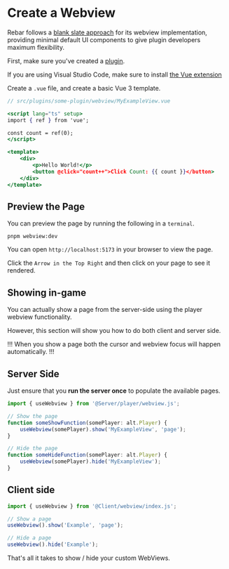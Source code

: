 # Create a Webview

Rebar follows a [blank slate approach](./blank-slate-approach.md) for its webview implementation, providing minimal default UI components to give plugin developers maximum flexibility.

First, make sure you've created a [plugin](../plugins/structure.md).

If you are using Visual Studio Code, make sure to install [the Vue extension](https://marketplace.visualstudio.com/items?itemName=Vue.volar)

Create a `.vue` file, and create a basic Vue 3 template.

```jsx
// src/plugins/some-plugin/webview/MyExampleView.vue

<script lang="ts" setup>
import { ref } from 'vue';

const count = ref(0);
</script>

<template>
    <div>
        <p>Hello World!</p>
        <button @click="count++">Click Count: {{ count }}</button>
    </div>
</template>
```

## Preview the Page

You can preview the page by running the following in a `terminal`.

```
pnpm webview:dev
```

You can open `http://localhost:5173` in your browser to view the page.

Click the `Arrow in the Top Right` and then click on your page to see it rendered.

## Showing in-game

You can actually show a page from the server-side using the player webview functionality.

However, this section will show you how to do both client and server side.

!!!
When you show a page both the cursor and webview focus will happen automatically.
!!!

## Server Side

Just ensure that you **run the server once** to populate the available pages.

```ts
import { useWebview } from '@Server/player/webview.js';

// Show the page
function someShowFunction(somePlayer: alt.Player) {
    useWebview(somePlayer).show('MyExampleView', 'page');
}

// Hide the page
function someHideFunction(somePlayer: alt.Player) {
    useWebview(somePlayer).hide('MyExampleView');
}
```

## Client side

```ts
import { useWebview } from '@Client/webview/index.js';

// Show a page
useWebview().show('Example', 'page');

// Hide a page
useWebview().hide('Example');
```

That's all it takes to show / hide your custom WebViews.
